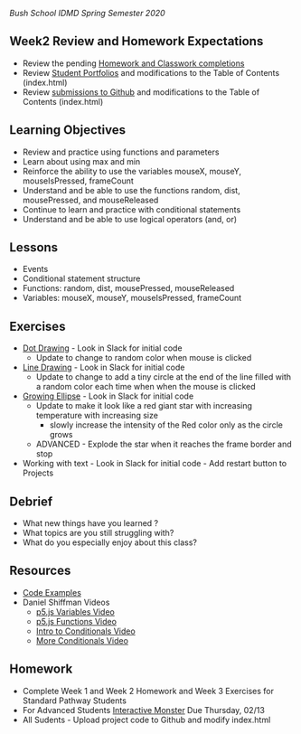 _Bush School IDMD Spring Semester 2020_

## Week2 Review and Homework Expectations

* Review the pending [Homework and Classwork completions](https://bush.myschoolapp.com/app/faculty#academicclass/109608285/0/assignments)
* Review [Student Portfolios](../../student-work.md) and modifications to the Table of Contents (index.html)
* Review [submissions to Github](https://github.com/chandrunarayan/idmd/blob/lessons/week1/collaborator.png) and modifications to the Table of Contents (index.html)

## Learning Objectives

* Review and practice using functions and parameters
* Learn about using max and min
* Reinforce the ability to use the variables mouseX, mouseY, mouseIsPressed, frameCount
* Understand and be able to use the functions random, dist, mousePressed, and mouseReleased
* Continue to learn and practice with conditional statements
* Understand and be able to use logical operators (and, or)

## Lessons

* Events
* Conditional statement structure
* Functions: random, dist, mousePressed, mouseReleased
* Variables: mouseX, mouseY, mouseIsPressed, frameCount

## Exercises

* [Dot Drawing](code/drawing_with_ellipses_0) - Look in Slack for initial code
	* Update to change to random color when mouse is clicked
* [Line Drawing](code/line_drawing) - Look in Slack for initial code
	* Update to change to add a tiny circle at the end of the line filled with a random color each time when when the mouse is clicked
* [Growing Ellipse](code/growing_circle) - Look in Slack for initial code
	* Update to make it look like a red giant star with increasing temperature with increasing size 
		* slowly increase the intensity of the Red color only as the circle grows
	* ADVANCED - Explode the star when it reaches the frame border and stop
* Working with text  - Look in Slack for initial code - Add restart button to Projects

## Debrief

* What new things have you learned ?
* What topics are you still struggling with?
* What do you especially enjoy about this class?

## Resources

* [Code Examples](code)
* Daniel Shiffman Videos
	* [p5.js Variables Video](https://vimeo.com/138327548)
	* [p5.js Functions Video](https://vimeo.com/139587733)
	* [Intro to Conditionals Video](https://vimeo.com/138935676)
	* [More Conditionals Video](https://vimeo.com/138935678)

## Homework
* Complete Week 1 and Week 2 Homework and Week 3 Exercises for Standard Pathway Students
* For Advanced Students [Interactive Monster](homework/interactive-monster.md) Due Thursday, 02/13
* All Sudents - Upload project code to Github and modify index.html
